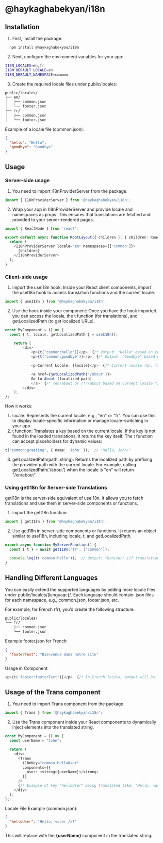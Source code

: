 # @haykaghabekyan/i18n

## **Installation**

1. First, install the package:

```bash
  npm install @haykaghabekyan/i18n
```

2.	Next, configure the environment variables for your app:

```bash
I18N_LOCALES=en,fr
I18N_DEFAULT_LOCALE=en
I18N_DEFAULT_NAMESPACE=common
```

3.	Create the required locale files under public/locales:

```bash
public/locales/
├── en/
│   ├── common.json
│   └── footer.json
├── fr/
│   ├── common.json
│   └── footer.json
```

Example of a locale file (common.json):

```json
{
  "hello": "Hello",
  "goodbye": "Goodbye"
}
```

## **Usage**

### **Server-side usage**

1. You need to import I18nProviderServer from the package.

```ts
import { I18nProviderServer } from '@haykaghabekyan/i18n';
```

2. Wrap your app in I18nProviderServer and provide locale and namespaces as props:
This ensures that translations are fetched and provided to your server-rendered pages.

```ts
import { ReactNode } from 'react';

export default async function RootLayout({ children }: { children: ReactNode }) {
  return (
    <I18nProviderServer locale="en" namespaces={['common']}>
      {children}
    </I18nProviderServer>
  );
}
```

###  **Client-side usage**

1.	Import the useI18n hook:
Inside your React client components, import the useI18n hook to access translation functions and the current locale.

```ts
import { useI18n } from '@haykaghabekyan/i18n';
```

2.	Use the hook inside your component:
Once you have the hook imported, you can access the locale, the t function (for translations), and getLocalizedPath (to get localized URLs).

```ts
const MyComponent = () => {
  const { t, locale, getLocalizedPath } = useI18n();

    return (
        <div>
            <p>{t('common:hello')}</p>  {/* Output: "Hello" based on current locale */}
            <p>{t('common:goodbye')}</p>  {/* Output: "Goodbye" based on current locale */}

            <p>Current Locale: {locale}</p>  {/* Current locale (en, fr, etc.) */}

            <a href={getLocalizedPath('/about')}>
            Go to About (localized path)
            </a>  {/* /en/about or /fr/about based on current locale */}
        </div>
    );
};
```

How it works:
1. locale: Represents the current locale, e.g., "en" or "fr". You can use this to display locale-specific information or manage locale-switching in your app.
2. t function: Translates a key based on the current locale. If the key is not found in the loaded translations, it returns the key itself. The t function can accept placeholders for dynamic values:

```ts
t('common:greeting', { name: 'John' });  // "Hello, John!"
```

3. getLocalizedPath(path: string): Returns the localized path by prefixing the provided path with the current locale. For example, calling getLocalizedPath('/about') when the locale is "en" will return "/en/about".

### **Using getI18n for Server-side Translations**

getI18n is the server-side equivalent of useI18n. It allows you to fetch translations and use them in server-side components or functions.

1. Import the getI18n function:

```ts
import { getI18n } from '@haykaghabekyan/i18n';
```

2. Use getI18n in server-side components or functions. It returns an object similar to useI18n, including locale, t, and getLocalizedPath.

```ts
export async function MyServerFunction() {
  const { t } = await getI18n('fr', ['common']);

  console.log(t('common:hello'));  // Output: "Bonjour" (if translation exists)
}
```

## **Handling Different Languages**

You can easily extend the supported languages by adding more locale files under public/locales/{language}/. Each language should contain .json files for each namespace, e.g., common.json, footer.json, etc.

For example, for French (fr), you’d create the following structure:

```bash
public/locales/
└── fr/
    ├── common.json
    └── footer.json
```

Example footer.json for French:
```json
{
  "footerText": "Bienvenue dans notre site"
}
```

Usage in Component:

```ts
<p>{t('footer:footerText')}</p>  {/* In French locale, output will be: "Bienvenue dans notre site" */}
```

## **Usage of the Trans component**
1.	You need to import Trans component from the package.

```ts
import { Trans } from '@haykaghabekyan/i18n';
```

2.	Use the Trans component inside your React components to dynamically inject elements into the translated string.

```ts
const MyComponent = () => {
  const userName = "John";

  return (
    <div>
      <Trans
        i18nKey="common:helloUser"
        components={{
          user: <strong>{userName}</strong>
        }}
      />
      {/* Example of key "helloUser" being translated like: "Hello, <user />" */}
    </div>
  );
};
```

Locale File Example (common.json):

```json
{
  "helloUser": "Hello, <user />!"
}
```

This will replace <user /> with the <strong>{userName}</strong> component in the translated string.
